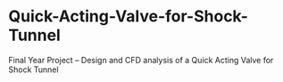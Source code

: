 # Quick-Acting-Valve-for-Shock-Tunnel
Final Year Project – Design and CFD analysis of a Quick Acting Valve for Shock Tunnel
